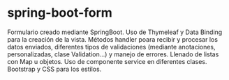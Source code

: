 # spring-boot-form
Formulario creado mediante SpringBoot. Uso de Thymeleaf y Data Binding para la creación de la vista.
Métodos handler poara recibir y procesar los datos enviados, diferentes tipos de validaciones (mediante anotaciones, personalizadas, clase Validation...) y manejo de errores.
Llenado de listas con Map u objetos.
Uso de componente service en diferentes clases.
Bootstrap y CSS para los estilos.
